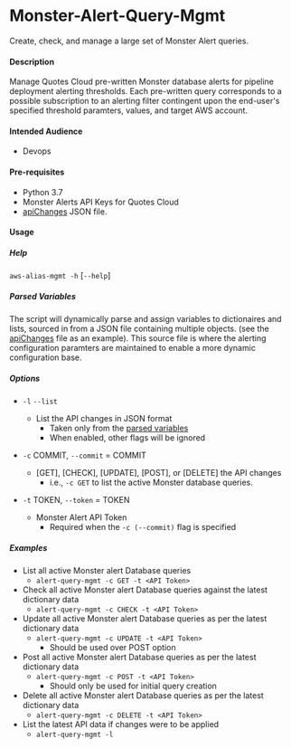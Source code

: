 # Monster-Alert-Query-Mgmt
Create, check, and manage a large set of Monster Alert queries.

#### Description
Manage Quotes Cloud pre-written Monster database alerts for pipeline deployment alerting thresholds. Each pre-written query corresponds to a possible subscription to an alerting filter contingent upon the end-user's specified threshold paramters, values, and target AWS account.
 
#### Intended Audience
* Devops

#### Pre-requisites
* Python 3.7
* Monster Alerts API Keys for Quotes Cloud
* [apiChanges](./apiChanges.json) JSON file.

#### Usage

##### Help
`aws-alias-mgmt -h` [`--help`]

##### Parsed Variables
The script will dynamically parse and assign variables to dictionaires and lists, sourced in from a JSON file containing multiple objects. (see the [apiChanges](./apiChanges.json) file as an example). This source file is where the alerting configuration paramters are maintained to enable a more dynamic configuration base.

##### Options

* `-l` `--list`
  * List the API changes in JSON format
    * Taken only from the [parsed variables](#parsed-variables)
    * When enabled, other flags will be ignored

* `-c` COMMIT, `--commit` = COMMIT
  * [GET], [CHECK], [UPDATE], [POST], or [DELETE] the API changes
    * i.e., `-c GET` to list the active Monster database queries.

* `-t` TOKEN, `--token` = TOKEN
  * Monster Alert API Token
    * Required when the `-c (--commit)` flag is specified

##### Examples

  * List all active Monster alert Database queries
    * `alert-query-mgmt -c GET -t <API Token>`
  * Check all active Monster alert Database queries against the latest dictionary data
    * `alert-query-mgmt -c CHECK -t <API Token>`
  * Update all active Monster alert Database queries as per the latest dictionary data
    * `alert-query-mgmt -c UPDATE -t <API Token>`
      * Should be used over POST option
  * Post all active Monster alert Database queries as per the latest dictionary data
    * `alert-query-mgmt -c POST -t <API Token>`
      * Should only be used for initial query creation 
  * Delete all active Monster alert Database queries as per the latest dictionary data
    * `alert-query-mgmt -c DELETE -t <API Token>`
  * List the latest API data if changes were to be applied
    * `alert-query-mgmt -l`
